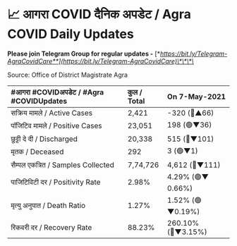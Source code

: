 # 📈 आगरा COVID दैनिक अपडेट / Agra COVID Daily Updates

**Please join Telegram Group for regular updates -** [**https://bit.ly/Telegram-AgraCovidCare**](https://bit.ly/Telegram-AgraCovidCare)\*\*\*\*

Source: Office of District Magistrate Agra

| \#**आगरा \#COVIDअपडेट / \#Agra \#COVIDUpdates** | कुल / **Total** | **On 7-May-2021** |
| :--- | :--- | :--- |
| सक्रिय मामले / Active Cases | 2,421 | -320 \(🔴▲66\) |
| पॉजिटिव मामले / Positive Cases | 23,051 | 198 \(🟢▼36\) |
| छुट्टी दे दी / Discharged | 20,338 | 515 \(🔴▼101\) |
| मृतक / Deceased | 292 | 3 \(🟢▼1\) |
| सैम्पल एकत्रित / Samples Collected | 7,74,726 | 4,612 \(🔴▼111\) |
| पाजिटिविटी दर / Positivity Rate | 2.98% | 4.29% \(🟢▼ 0.66%\) |
| मृत्यु अनुपात / Death Ratio | 1.27% | 1.52% \(🟢▼0.19%\) |
| रिकवरी दर / Recovery Rate | 88.23% | 260.10% \(🔴▼3.15%\) |

